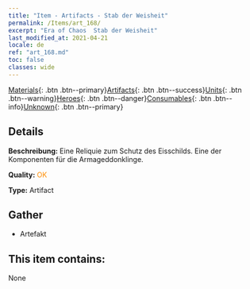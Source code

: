 ```yaml
---
title: "Item - Artifacts - Stab der Weisheit"
permalink: /Items/art_168/
excerpt: "Era of Chaos  Stab der Weisheit"
last_modified_at: 2021-04-21
locale: de
ref: "art_168.md"
toc: false
classes: wide
---
```

 [Materials](/de/Items/){: .btn .btn--primary}[Artifacts](/de/Items/Artifacts/){: .btn .btn--success}[Units](/de/Items/Units/){: .btn .btn--warning}[Heroes](/de/Items/Heroes/){: .btn .btn--danger}[Consumables](/de/Items/Consumables/){: .btn .btn--info}[Unknown](/de/Items/Unknown/){: .btn .btn--primary}

## Details
 **Beschreibung:** Eine Reliquie zum Schutz des Eisschilds. Eine der Komponenten für die Armageddonklinge.

 **Quality:** <span style="color: #FF8C00">OK</span>

 **Type:** Artifact

## Gather

*    Artefakt 

## This item contains:

  None

